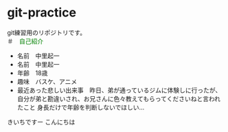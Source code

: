 # git-practice
git練習用のリポジトリです。
<br>
＃　<font color="Green">自己紹介</font>
<br>
* 名前　中里起一
* 名前　中里起一
* 年齢　18歳
* 趣味　バスケ、アニメ
* 最近あった悲しい出来事　昨日、弟が通っているジムに体験しに行ったが、自分が弟と勘違いされ、お兄さんに色々教えてもらってくださいねと言われたこと
身長だけで年齢を判断しないでほしい…
  
きいちですー
こんにちは